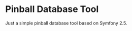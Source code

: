 Pinball Database Tool
========================

Just a simple pinball database tool based on Symfony 2.5.